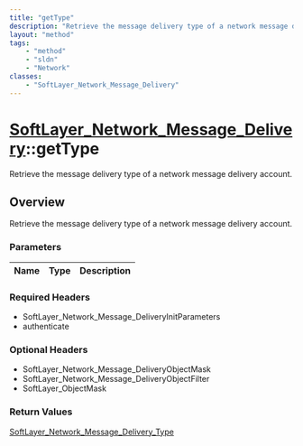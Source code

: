 ```yaml
---
title: "getType"
description: "Retrieve the message delivery type of a network message delivery account."
layout: "method"
tags:
    - "method"
    - "sldn"
    - "Network"
classes:
    - "SoftLayer_Network_Message_Delivery"
---
```

# [SoftLayer_Network_Message_Delivery](/reference/services/SoftLayer_Network_Message_Delivery)::getType

Retrieve the message delivery type of a network message delivery account.


## Overview 
Retrieve the message delivery type of a network message delivery account.

### Parameters 
|Name | Type | Description |
| --- | --- | --- |


### Required Headers
* SoftLayer_Network_Message_DeliveryInitParameters
* authenticate

### Optional Headers
* SoftLayer_Network_Message_DeliveryObjectMask
* SoftLayer_Network_Message_DeliveryObjectFilter
* SoftLayer_ObjectMask

### Return Values
<a href='/reference/datatypes/SoftLayer_Network_Message_Delivery_Type'>SoftLayer_Network_Message_Delivery_Type </a>

